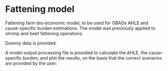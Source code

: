 # Fattening model
Fattening farm bio-economic model, to be used for GBADs AHLE and cause-specific burden estimations.
The model was previously applied to shrimp and beef fattening operations.

Dummy data is provided.

A model output processing file is provided to calculate the AHLE, the cause-specific burden, and plot the results, on the basis that the correct scenarios are provided by the user.
